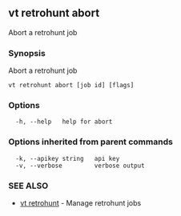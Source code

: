 ## vt retrohunt abort

Abort a retrohunt job

### Synopsis

Abort a retrohunt job

```
vt retrohunt abort [job id] [flags]
```

### Options

```
  -h, --help   help for abort
```

### Options inherited from parent commands

```
  -k, --apikey string   api key
  -v, --verbose         verbose output
```

### SEE ALSO

* [vt retrohunt](vt_retrohunt.md)	 - Manage retrohunt jobs

